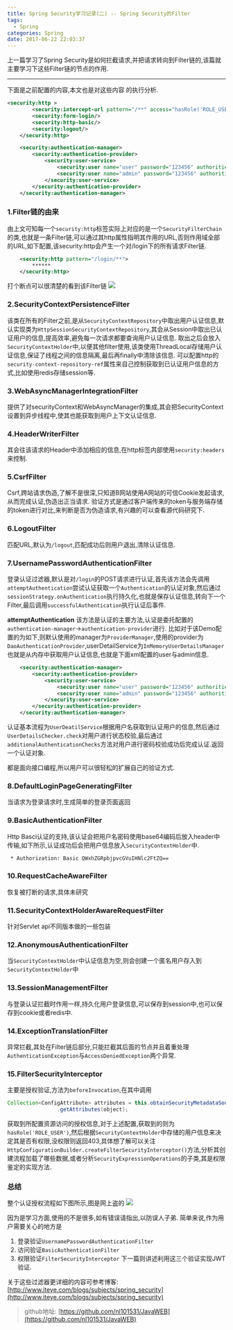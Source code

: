 ```yaml
---
title: Spring Security学习记录(二) -- Spring Security的Filter
tags:
  - Spring    
categories: Spring
date: 2017-06-22 22:03:37
---
```

上一篇学习了Spring Security是如何拦截请求,并把请求转向到Filter链的,该篇就主要学习下这些Filter链的节点的作用.
- - - - -
下面是之前配置的内容,本文也是对这些内容 的执行分析.
```xml
<security:http >
        <security:intercept-url pattern="/**" access="hasRole('ROLE_USER')"/>
        <security:form-login/>
        <security:http-basic/>
        <security:logout/>
    </security:http>

    <security:authentication-manager>
        <security:authentication-provider>
            <security:user-service>
                <security:user name="user" password="123456" authorities="ROLE_USER"/>
                <security:user name="admin" password="123456" authorities="ROLE_USER, ROLE_ADMIN"/>
            </security:user-service>
        </security:authentication-provider>
    </security:authentication-manager>
```
### 1.Filter链的由来
由上文可知每一个`security:http`标签实际上对应的是一个`SecurityFilterChain`的类,也就是一条Filter链,可以通过其http属性指明其作用的URL,否则作用域全部的URL,如下配置,该security:http会产生一个对/login下的所有请求Filter链.
```xml
    <security:http pattern="/login/**">
        ******
    </security:http>
```
打个断点可以很清楚的看到该Filter链
![](http://oobu4m7ko.bkt.clouddn.com/1498283386.png?imageMogr2/thumbnail/!70p)

### 2.SecurityContextPersistenceFilter
该类在所有的Filter之前,是从`SecurityContextRepository`中取出用户认证信息,默认实现类为`HttpSessionSecurityContextRepository`,其会从Session中取出已认证用户的信息,提高效率,避免每一次请求都要查询用户认证信息.
取出之后会放入`SecurityContextHolder`中,以便其他filter使用,该类使用ThreadLocal存储用户认证信息,保证了线程之间的信息隔离,最后再finally中清除该信息.
可以配置http的`security-context-repository-ref`属性来自己控制获取到已认证用户信息的方式,比如使用redis存储session等.

### 3.WebAsyncManagerIntegrationFilter
提供了对securityContext和WebAsyncManager的集成,其会把SecurityContext设置到异步线程中,使其也能获取到用户上下文认证信息.

### 4.HeaderWriterFilter
其会往该请求的Header中添加相应的信息,在http标签内部使用`security:headers`来控制.

### 5.CsrfFilter
Csrf,跨站请求伪造,了解不是很深,只知道B网站使用A网站的可信Cookie发起请求,从而完成认证,伪造出正当请求.
验证方式是通过客户端传来的token与服务端存储的token进行对比,来判断是否为伪造请求,有兴趣的可以查看源代码研究下.

### 6.LogoutFilter
匹配URL,默认为`/logout`,匹配成功后则用户退出,清除认证信息.

### 7.UsernamePasswordAuthenticationFilter
登录认证过滤器,默认是对`/login`的POST请求进行认证,首先该方法会先调用`attemptAuthentication`尝试认证获取一个`Authentication`的认证对象,然后通过`sessionStrategy.onAuthentication`执行持久化,也就是保存认证信息,转向下一个Filter,最后调用`successfulAuthentication`执行认证后事件.

**attemptAuthentication**
该方法是认证的主要方法,认证是委托配置的`authentication-manager`->`authentication-provider`进行.
比如对于该Demo配置的为如下,则默认使用的manager为`ProviderManager`,使用的provider为`DaoAuthenticationProvider`,userDetailService为`InMemoryUserDetailsManager`也就是从内存中获取用户认证信息,也就是下面xml配置的user与admin信息.
```xml
    <security:authentication-manager>
        <security:authentication-provider>
            <security:user-service>
                <security:user name="user" password="123456" authorities="ROLE_USER"/>
                <security:user name="admin" password="123456" authorities="ROLE_USER, ROLE_ADMIN"/>
            </security:user-service>
        </security:authentication-provider>
    </security:authentication-manager>
```
认证基本流程为`UserDeatilService`根据用户名获取到认证用户的信息,然后通过`UserDetailsChecker.check`对用户进行状态校验,最后通过`additionalAuthenticationChecks`方法对用户进行密码校验成功后完成认证.返回一个认证对象.

都是面向接口编程,所以用户可以很轻松的扩展自己的验证方式.
### 8.DefaultLoginPageGeneratingFilter
当请求为登录请求时,生成简单的登录页面返回

### 9.BasicAuthenticationFilter
Http Basci认证的支持,该认证会把用户名密码使用base64编码后放入header中传输,如下所示,认证成功后会把用户信息放入`SecurityContextHolder`中.
```xml
 * Authorization: Basic QWxhZGRpbjpvcGVuIHNlc2FtZQ==
```
### 10.RequestCacheAwareFilter
恢复被打断的请求,具体未研究

### 11.SecurityContextHolderAwareRequestFilter
针对Servlet api不同版本做的一些包装

### 12.AnonymousAuthenticationFilter
当`SecurityContextHolder`中认证信息为空,则会创建一个匿名用户存入到`SecurityContextHolder`中

### 13.SessionManagementFilter
与登录认证拦截时作用一样,持久化用户登录信息,可以保存到session中,也可以保存到cookie或者redis中.

### 14.ExceptionTranslationFilter
异常拦截,其处在Filter链后部分,只能拦截其后面的节点并且着重处理`AuthenticationException`与`AccessDeniedException`两个异常.

### 15.FilterSecurityInterceptor
主要是授权验证,方法为`beforeInvocation`,在其中调用
```java
Collection<ConfigAttribute> attributes = this.obtainSecurityMetadataSource()
				.getAttributes(object);
```
获取到所配置资源访问的授权信息,对于上述配置,获取到的则为`hasRole('ROLE_USER')`,然后根据`SecurityContextHolder`中存储的用户信息来决定其是否有权限,没权限则返回403,具体想了解可以关注`HttpConfigurationBuilder.createFilterSecurityInterceptor()`方法,分析其创建流程加载了哪些数据,或者分析`SecurityExpressionOperations`的子类,其是权限鉴定的实现方法.

### 总结
整个认证授权流程如下图所示,图是网上盗的
![](http://oobu4m7ko.bkt.clouddn.com/1498318805.png?imageMogr2/thumbnail/!70p)

因为是学习方面,使用的不是很多,如有错误请指出,以防误人子弟.
简单来说,作为用户需要关心的地方是
1. 登录验证`UsernamePasswordAuthenticationFilter`
2. 访问验证`BasicAuthenticationFilter`
3. 权限验证`FilterSecurityInterceptor`
下一篇则讲述利用这三个验证实现JWT验证.

关于这些过滤器更详细的内容可参考博客: [http://www.iteye.com/blogs/subjects/spring_security](http://www.iteye.com/blogs/subjects/spring_security)

> github地址:  [https://github.com/nl101531/JavaWEB](https://github.com/nl101531/JavaWEB)



